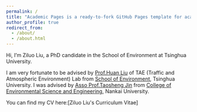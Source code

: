 ```yaml
---
permalink: /
title: "Academic Pages is a ready-to-fork GitHub Pages template for academic personal websites"
author_profile: true
redirect_from: 
  - /about/
  - /about.html
---
```



Hi, I’m Ziluo Liu, a PhD candidate in the School of Environment at Tsinghua University.

I am very fortunate to be advised by [Prof.Huan Liu](https://www.env.tsinghua.edu.cn/info/1264/5825.htm) of TAE (Traffic and Atmospheric Environment) Lab from [School of Environment](https://www.env.tsinghua.edu.cn/), Tsinghua University. I was advised by [Asso Prof.Taosheng Jin](https://env.nankai.edu.cn/2019/0612/c14181a178132/pagem.htm) from [College of Environmental Science and Engineering](https://env.nankai.edu.cn/), Nankai University.

You can find my CV here:[Ziluo Liu's Curriculum Vitae]

